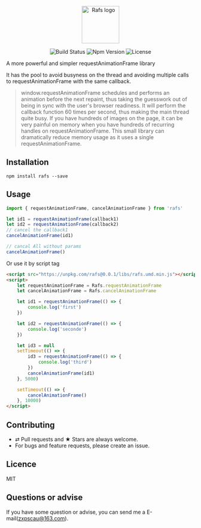 <p align="center"><a href="https://github.com/zxpsuper/rafs" target="_blank" rel="noopener noreferrer"><img width="100" src="https://imgkr.cn-bj.ufileos.com/3e6abfaf-4e32-4549-bb6f-dc18f30ed657.png" alt="Rafs logo"></a></p>

<p align="center">
  <img src="https://img.shields.io/badge/build-passing-brightgreen" alt="Build Status">
  <img src="https://img.shields.io/badge/npm-v0.0.1-blue" alt="Npm Version">
  <img src="https://img.shields.io/badge/license-MIT-blue" alt="License">
</p>

A more powerful and simpler requestAnimationFrame library

It has the pool to avoid busyness on the thread and avoiding multiple calls to requestAnimationFrame with the same callback.

> window.requestAnimationFrame schedules and performs an animation before the next repaint, thus taking the guesswork out of being in sync with the user's browser readiness. It will perform the callback function 60 times per second, thus making the main thread quite busy. If you have hundreds of images on the page, it can be very painful on memory when you have hundreds of recurring handles on requestAnimationFrame. This small library can dramatically reduce memory usage as it uses a single requestAnimationFrame.

## Installation

```
npm install rafs --save
```

## Usage

```js
import { requestAnimationFrame, cancelAnimationFrame } from 'rafs'

let id1 = requestAnimationFrame(callback1)
let id2 = requestAnimationFrame(callback2)
// cancel the callback1
cancelAnimationFrame(id1)

// cancal All without params
cancelAnimationFrame()
```

Or use it by script tag

```html
<script src="https://unpkg.com/rafs@0.0.1/libs/rafs.umd.min.js"></script>
<script>
    let requestAnimationFrame = Rafs.requestAnimationFrame
    let cancelAnimationFrame = Rafs.cancelAnimationFrame

    let id1 = requestAnimationFrame(() => {
        console.log('first')
    })

    let id2 = requestAnimationFrame(() => {
        console.log('seconde')
    })

    let id3 = null
    setTimeout(() => {
        id3 = requestAnimationFrame(() => {
            console.log('third')
        })
        cancelAnimationFrame(id1)
    }, 5000)

    setTimeout(() => {
        cancelAnimationFrame()
    }, 10000)
</script>
```

## Contributing

-   ⇄ Pull requests and ★ Stars are always welcome.
-   For bugs and feature requests, please create an issue.

## Licence

MIT

## Questions or advise

If you have some question or advise, you can send me a E-mail(zxpscau@163.com).
